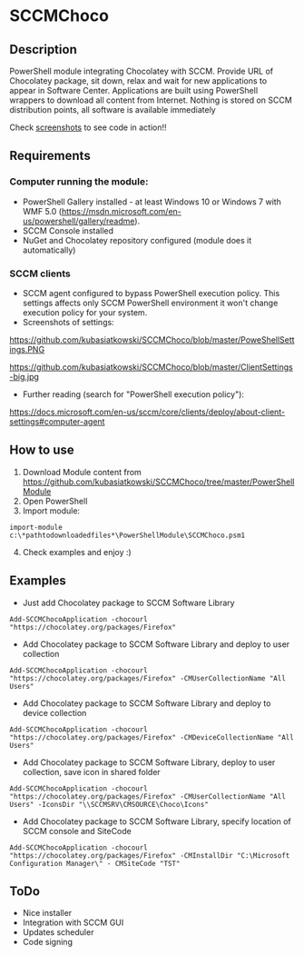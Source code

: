 # SCCMChoco
## Description
PowerShell module integrating Chocolatey with SCCM. Provide URL of Chocolatey package, sit down, relax and wait for new applications to appear in Software Center. 
Applications are built using PowerShell wrappers to download all content from Internet. Nothing is stored on SCCM distribution points, all software is available immediately

Check [screenshots](https://github.com/kubasiatkowski/SCCMChoco/tree/master/Screenshots) to see code in action!!

## Requirements
### Computer running the module:
- PowerShell Gallery installed - at least Windows 10 or Windows 7 with WMF 5.0 (https://msdn.microsoft.com/en-us/powershell/gallery/readme).
- SCCM Console installed
- NuGet and Chocolatey repository configured (module does it automatically)

### SCCM clients
- SCCM agent configured to bypass PowerShell execution policy. This settings affects only SCCM PowerShell environment it won't change execution policy for your system.
- Screenshots of settings:

https://github.com/kubasiatkowski/SCCMChoco/blob/master/PoweShellSettings.PNG

https://github.com/kubasiatkowski/SCCMChoco/blob/master/ClientSettings-big.jpg
- Further reading (search for "PowerShell execution policy"):

https://docs.microsoft.com/en-us/sccm/core/clients/deploy/about-client-settings#computer-agent


## How to use
1. Download Module content from https://github.com/kubasiatkowski/SCCMChoco/tree/master/PowerShellModule
2. Open PowerShell
3. Import module:

` import-module c:\*pathtodownloadedfiles*\PowerShellModule\SCCMChoco.psm1 `

4. Check examples and enjoy :)

## Examples

- Just add Chocolatey package to SCCM Software Library

` Add-SCCMChocoApplication -chocourl "https://chocolatey.org/packages/Firefox" `

- Add Chocolatey package to SCCM Software Library and deploy to user collection

` Add-SCCMChocoApplication -chocourl "https://chocolatey.org/packages/Firefox" -CMUserCollectionName "All Users" `

- Add Chocolatey package to SCCM Software Library and deploy to device collection

` Add-SCCMChocoApplication -chocourl "https://chocolatey.org/packages/Firefox" -CMDeviceCollectionName "All Users" `

 - Add Chocolatey package to SCCM Software Library, deploy to user collection, save icon in shared folder

` Add-SCCMChocoApplication -chocourl "https://chocolatey.org/packages/Firefox" -CMUserCollectionName "All Users" -IconsDir "\\SCCMSRV\CMSOURCE\Choco\Icons" `

- Add Chocolatey package to SCCM Software Library, specify location of SCCM console and SiteCode

` Add-SCCMChocoApplication -chocourl "https://chocolatey.org/packages/Firefox" -CMInstallDir "C:\Microsoft Configuration Manager\" - CMSiteCode "TST" `

## ToDo

- Nice installer
- Integration with SCCM GUI
- Updates scheduler
- Code signing
